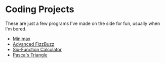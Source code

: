 # Coding Projects
These are just a few programs I've made on the side for fun, usually when I'm bored.
* [Minimax](/Minimax)
* [Advanced FizzBuzz](/Advanced%20FizzBuzz)
* [Six-Function Calculator](/Six-Function%20Calculator)
* [Pasca's Triangle](/Pascal's%20Triangle)
